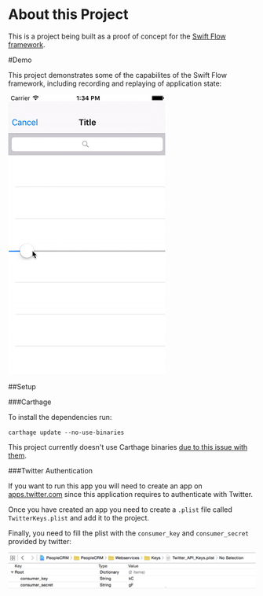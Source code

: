 # About this Project

This is a project being built as a proof of concept for the [Swift Flow framework](https://github.com/Swift-Flow/Swift-Flow).

#Demo

This project demonstrates some of the capabilites of the Swift Flow framework, including recording and replaying of application state:

![](Readme/timetravel.gif)

##Setup

###Carthage

To install the dependencies run:

```
carthage update --no-use-binaries
```

This project currently doesn't use Carthage binaries [due to this issue with them](https://github.com/Carthage/Carthage/issues/924).
	
###Twitter Authentication

If you want to run this app you will need to create an app on [apps.twitter.com](https://apps.twitter.com) since this application requires to authenticate with Twitter.

Once you have created an app you need to create a `.plist` file called `TwitterKeys.plist` and add it to the project.

Finally, you need to fill the plist with the `consumer_key` and `consumer_secret` provided by twitter:

![image](Readme/twitter_key_setup.png)

